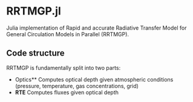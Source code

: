 # RRTMGP.jl

Julia implementation of Rapid and accurate Radiative Transfer Model for General Circulation Models in Parallel (RRTMGP).

## Code structure

RRTMGP is fundamentally split into two parts:

 - Optics** Computes optical depth given atmospheric conditions (pressure, temperature, gas concentrations, grid)
 - **RTE** Computes fluxes given optical depth

